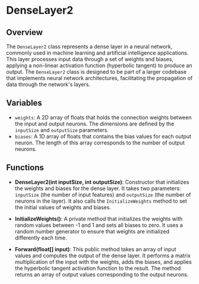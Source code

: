 # DenseLayer2

## Overview
The `DenseLayer2` class represents a dense layer in a neural network, commonly used in machine learning and artificial intelligence applications. This layer processes input data through a set of weights and biases, applying a non-linear activation function (hyperbolic tangent) to produce an output. The `DenseLayer2` class is designed to be part of a larger codebase that implements neural network architectures, facilitating the propagation of data through the network's layers.

## Variables
- `weights`: A 2D array of floats that holds the connection weights between the input and output neurons. The dimensions are defined by the `inputSize` and `outputSize` parameters.
- `biases`: A 1D array of floats that contains the bias values for each output neuron. The length of this array corresponds to the number of output neurons.

## Functions
- **DenseLayer2(int inputSize, int outputSize)**: Constructor that initializes the weights and biases for the dense layer. It takes two parameters: `inputSize` (the number of input features) and `outputSize` (the number of neurons in the layer). It also calls the `InitializeWeights` method to set the initial values of weights and biases.

- **InitializeWeights()**: A private method that initializes the weights with random values between -1 and 1 and sets all biases to zero. It uses a random number generator to ensure that weights are initialized differently each time.

- **Forward(float[] input)**: This public method takes an array of input values and computes the output of the dense layer. It performs a matrix multiplication of the input with the weights, adds the biases, and applies the hyperbolic tangent activation function to the result. The method returns an array of output values corresponding to the output neurons.